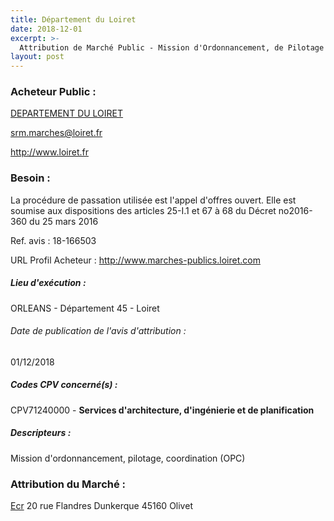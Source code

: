 ```yaml
---
title: Département du Loiret
date: 2018-12-01
excerpt: >-
  Attribution de Marché Public - Mission d'Ordonnancement, de Pilotage et de Coordination pour la Construction d'un collège, d'un gymnase et d'une salle polyvalente à Orléans (45)
layout: post
---
```


### Acheteur Public : 
<a href="/acheteur-137/siren-224500017"> DEPARTEMENT DU LOIRET</a><br/>



srm.marches@loiret.fr


http://www.loiret.fr
### Besoin :

La procédure de passation utilisée est l'appel d'offres ouvert. Elle est soumise aux dispositions des articles 25-I.1 et 67 à 68 du Décret no2016-360 du 25 mars 2016

Ref. avis : 18-166503

URL Profil Acheteur : http://www.marches-publics.loiret.com

##### Lieu d'exécution :

ORLEANS - Département 45 - Loiret

###### Date de publication de l'avis d'attribution : 
01/12/2018

##### Codes CPV concerné(s) :
CPV71240000 - **Services d'architecture, d'ingénierie et de planification** <br/>

##### Descripteurs :
Mission d'ordonnancement, pilotage, coordination (OPC) <br/>

### Attribution du Marché :
<a href="/entreprise-546/siren-322814252"> Ecr</a>    20 rue Flandres Dunkerque 45160 Olivet <br/>
